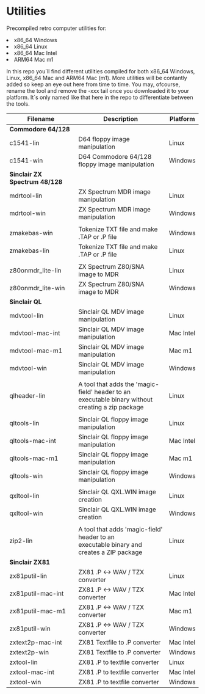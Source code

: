 # Utilities
Precompiled retro computer utilities for:

<li>x86_64 Windows
<li>x86_64 Linux
<li>x86_64 Mac Intel
<li>ARM64 Mac m1

In this repo you´ll find different utilities compiled for both x86_64 Windows, Linux, x86_64 Mac and ARM64 Mac (m1). More utilities will be contantly added so keep an eye out here from time to time. You may, ofcourse, rename the tool and remove the -xxx tail once you downloaded it to your platform. It´s only named like that here in the repo to differentiate between the tools.

| Filename  | Description | Platform |
| ------------- | ------------- | ------------- |
| **Commodore 64/128** | | |
| c1541-lin | D64 floppy image manipulation | Linux |
| c1541-win | D64 Commodore 64/128 floppy image manipulation | Windows |
| **Sinclair ZX Spectrum 48/128** | |
| mdrtool-lin | ZX Spectrum MDR image manipulation | Linux |
| mdrtool-win | ZX Spectrum MDR image manipulation | Windows |
| | |
| zmakebas-win | Tokenize TXT file and make .TAP or .P file | Windows |
| zmakebas-lin | Tokenize TXT file and make .TAP or .P file | Linux |
| | |
| z80onmdr_lite-lin | ZX Spectrum Z80/SNA image to MDR | Linux |
| z80onmdr_lite-win | ZX Spectrum Z80/SNA image to MDR | Windows |
| **Sinclair QL** | |
| mdvtool-lin | Sinclair QL MDV image manipulation | Linux |
| mdvtool-mac-int | Sinclair QL MDV image manipulation | Mac Intel |
| mdvtool-mac-m1 | Sinclair QL MDV image manipulation | Mac m1
| mdvtool-win | Sinclair QL MDV image manipulation | Windows |
| | |
| qlheader-lin | A tool that adds the 'magic-field' header to an <br>executable binary without creating a zip package | Linux |
| | |
| qltools-lin | Sinclair QL floppy image manipulation | Linux |
| qltools-mac-int | Sinclair QL floppy image manipulation | Mac Intel |
| qltools-mac-m1 | Sinclair QL floppy image manipulation | Mac m1 |
| qltools-win | Sinclair QL floppy image manipulation | Windows |
| | |
| qxltool-lin | Sinclair QL QXL.WIN image creation | Linux |
| qxltool-win | Sinclair QL QXL.WIN image creation | Windows |
| | |
| zip2-lin | A tool that adds 'magic-field' header to an <br> executable binary and creates a ZIP package | Linux |
| **Sinclair ZX81** | |
| zx81putil-lin | ZX81 .P <-> WAV / TZX converter | Linux |
| zx81putil-mac-int | ZX81 .P <-> WAV / TZX converter | Mac Intel |
| zx81putil-mac-m1 | ZX81 .P <-> WAV / TZX converter | Mac m1 |
| zx81putil-win | ZX81 .P <-> WAV / TZX converter | Windows |
| zxtext2p-mac-int | ZX81 Textfile to .P converter | Mac Intel |
| zxtext2p-win | ZX81 Textfile to .P converter | Windows |
| zxtool-lin | ZX81 .P to textfile converter | Linux |
| zxtool-mac-int | ZX81 .P to textfile converter | Mac Intel |
| zxtool-win | ZX81 .P to textfile converter | Windows |
